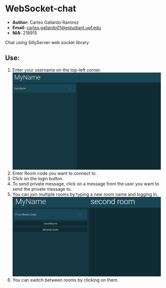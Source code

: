 # WebSocket-chat
- **Author:** Carles Gallardo Ramirez
- **Email:** carles.gallardo01@estudiant.upf.edu
- **NIA:** 218915

Chat using SillyServer web socket library

## Use:

1. Enter your username on the top-left corner.
![ScreenShot](login.png)
2. Enter Room code you want to connect to.
3. Click on the login button.
4. To send private message, click on a message from the user you want to send the private message to.
5. You can join multiple rooms by typing a new room name and logging in.
![ScreenShot](multipleRooms.png)
6. You can switch between rooms by clicking on them.

